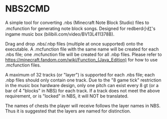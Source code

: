# NBS2CMD
A simple tool for converting .nbs (Minecraft Note Block Studio) files to .mcfunction for generating note block songs. Designed for redberd小红's ingame music box (bilibili.com/video/BV13L411378B).

Drag and drop .nbs/.nbp files (multiple at once supported) onto the executable. A .mcfunction file with the same name will be created for each .nbs file; one .mcfunction file will be created for all .nbp files. Please refer to https://minecraft.fandom.com/wiki/Function_(Java_Edition) for how to use .mcfunction files. 

A maximum of 32 tracks (or "layer") is supported for each .nbs file; each .nbp files should only contain one track. Due to the "8 game tick" restriction in the music box hardware design, only one pitch can exist every 8 gt (or a bar of 4 "blocks" in NBS) for each track. If a track does not meet the above requirement, or is "locked" in NBS, it will NOT be translated. 

The names of chests the player will receive follows the layer names in NBS. Thus it is suggested that the layers are named for distinction. 
